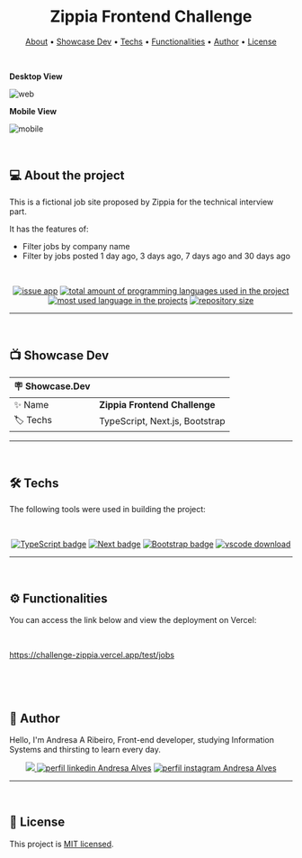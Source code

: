 <h1 align="center"> 
	 Zippia Frontend Challenge
</h1>

<p align="center">
 <a href="#-about-the-project">About</a> •
 <a href="#-showcase-dev">Showcase Dev</a> •
 <a href="#-techs">Techs</a> •
 <a href="#-functionalities">Functionalities</a> •
 <a href="#-author">Author</a> • 
 <a href="#-license">License</a>
</p>

&nbsp;

**Desktop View**

![web](https://user-images.githubusercontent.com/94997593/220264987-9569d62b-4b68-4bd3-8ed1-f0acb48ec046.png)

**Mobile View** <br/>

![mobile](https://user-images.githubusercontent.com/94997593/220265012-21308180-45c9-4d05-b832-685c9c031c18.png)

&nbsp;
<a id="-about-the-project"></a>

## 💻 About the project

This is a fictional job site proposed by Zippia for the technical interview part.

It has the features of:

- Filter jobs by company name
- Filter by jobs posted 1 day ago, 3 days ago, 7 days ago and 30 days ago

&nbsp;

<p align="center">
  <a href="https://github.com/Andresa-Alves-Ribeiro/challenge-zippia/issues"><img src="https://img.shields.io/github/issues/Andresa-Alves-Ribeiro/challenge-zippia" alt="issue app" /></a>
  <a href="https://github.com/Andresa-Alves-Ribeiro/challenge-zippia"><img src="https://img.shields.io/github/languages/count/Andresa-Alves-Ribeiro/challenge-zippia" alt="total amount of programming languages used in the project" /></a>
  <a href="https://github.com/Andresa-Alves-Ribeiro/challenge-zippia"><img src="https://img.shields.io/github/languages/top/Andresa-Alves-Ribeiro/challenge-zippia" alt="most used language in the projects" /></a>
  <a href="https://github.com/Andresa-Alves-Ribeiro/challenge-zippia"><img src="https://img.shields.io/github/repo-size/Andresa-Alves-Ribeiro/challenge-zippia" alt="repository size" /></a>
<p>

---

&nbsp;
<a id="-showcase-dev"></a>

## 📺 Showcase Dev

| :placard: Showcase.Dev |                                                                                                                                                    |
| --------------------- | -------------------------------------------------------------------------------------------------------------------------------------------------- |
| :sparkles: Name       | **Zippia Frontend Challenge**                                                  |
| :label: Techs   | TypeScript, Next.js, Bootstrap |

---

&nbsp;
<a id="-techs"></a>

## 🛠 Techs

The following tools were used in building the project:

&nbsp;

<p align="center">
  <a href= "https://www.typescriptlang.org"><img alt="TypeScript badge" src="https://img.shields.io/static/v1?logoWidth=15&logoColor=F7DF1E&logo=TypeScript&label=Language&message=TypeScript&color=F7DF1E"></a>
  <a href= "https://nextjs.org"><img alt="Next badge" src="https://img.shields.io/static/v1?logoWidth=15&logoColor=3178c6&logo=next.js&label=Language&message=Next.js&color=3178c6"></a>
  <a href= "https://getbootstrap.com/"><img alt="Bootstrap badge" src="https://img.shields.io/static/v1?logoWidth=15&logoColor=61dafb&logo=bootstrap&label=Framework&message=Bootstrap&color=61dafb"></a>
  <a href= "https://code.visualstudio.com/download"><img alt="vscode download" src="https://img.shields.io/static/v1?logoWidth=15&logoColor=007ACC&logo=Visual Studio Code&label=IDE&message=Visual Studio Code&color=007ACC"></a>
</p>

---

&nbsp;
<a id="-functionalities"></a>

## ⚙️ Functionalities

You can access the link below and view the deployment on Vercel:

&nbsp;

https://challenge-zippia.vercel.app/test/jobs

&nbsp;

&nbsp;
<a id="-author"></a>

## 🦸 Author

Hello, I'm Andresa A Ribeiro, Front-end developer, studying Information Systems and thirsting to learn every day.

<p align="center">
  <a href="mailto:andresa_15ga@hotmail.com"><img src="https://img.shields.io/static/v1?logoWidth=15&logoColor=ff69b4&logo=gmail&label=Outlook&message=andresa_15ga@hotmail.com&color=ff69b4" target="_blank">
  <a href= "https://www.linkedin.com/in/andresa-alves-ribeiro/"><img alt="perfil linkedin Andresa Alves" src="https://img.shields.io/static/v1?logoWidth=15&logoColor=0A66C2&logo=LinkedIn&label=LinkedIn&message=andresa-alves-ribeiro&color=0A66C2"></a>
  <a href= "https://www.instagram.com/dresa.alves/"><img alt="perfil instagram Andresa Alves" src="https://img.shields.io/static/v1?logoWidth=15&logoColor=E4405F&logo=Instagram&label=Instagram&message=@dresa.alves&color=E4405F"></a>
</p>

---

&nbsp;
<a id="-license"></a>

## 📝 License

This project is [MIT licensed](./LICENSE).
